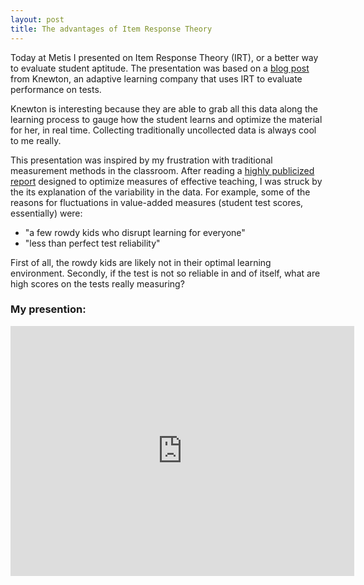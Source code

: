 ```yaml
---
layout: post
title: The advantages of Item Response Theory
---
```


Today at Metis I presented on Item Response Theory (IRT), or a better way to evaluate student aptitude. The presentation was based on a <a href="http://www.knewton.com/tech/blog/2012/06/understanding-student-performance-with-item-response-theory/" target="_blank">blog post</a> from Knewton, an adaptive learning company that uses IRT to evaluate performance on tests.

Knewton is interesting because they are able to grab all this data along the learning process to gauge how the student learns and optimize the material for her, in real time. Collecting traditionally uncollected data is always cool to me really.

This presentation was inspired by my frustration with traditional measurement methods in the classroom. After reading a <a href="http://www.metproject.org/reports.php" target="_blank">highly publicized report</a> designed to optimize measures of effective teaching, I was struck by the its explanation of the variability in the data. For example, some of the reasons for fluctuations in value-added measures (student test scores, essentially) were:

* "a few rowdy kids who disrupt learning for everyone"
* "less than perfect test reliability"

First of all, the rowdy kids are likely not in their optimal learning environment. Secondly, if the test is not so reliable in and of itself, what are high scores on the tests really measuring?

### My presention:

<iframe id="iframe_container" frameborder="0" webkitallowfullscreen="" mozallowfullscreen="" allowfullscreen="" width="550" height="400" src="https://prezi.com/embed/xwcjeidjombp/?bgcolor=ffffff&amp;lock_to_path=0&amp;autoplay=0&amp;autohide_ctrls=0&amp;landing_data=bHVZZmNaNDBIWmlSa1k1MmNRK3VoaXFhTktOYzU5Ynl1eWtiVVRLK2V4VTZLM0pGczZTVEpSWEg2WkwzcEtiWFdHdz0&amp;landing_sign=0sY2UQX72v1Kc2S8B-GeyhoRgAxzKmh1RiJUiL_kWTU#"></iframe>